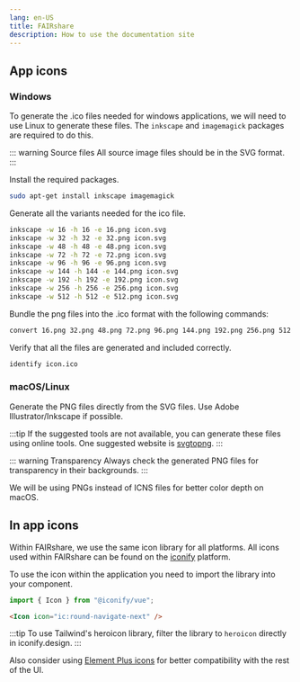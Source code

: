 ```yaml
---
lang: en-US
title: FAIRshare
description: How to use the documentation site
---
```


## App icons

### Windows

To generate the .ico files needed for windows applications, we will need to use Linux to generate these files. The `inkscape` and `imagemagick` packages are required to do this.

::: warning Source files
All source image files should be in the SVG format.
:::

Install the required packages.

```bash
sudo apt-get install inkscape imagemagick
```

Generate all the variants needed for the ico file.

```bash
inkscape -w 16 -h 16 -e 16.png icon.svg
inkscape -w 32 -h 32 -e 32.png icon.svg
inkscape -w 48 -h 48 -e 48.png icon.svg
inkscape -w 72 -h 72 -e 72.png icon.svg
inkscape -w 96 -h 96 -e 96.png icon.svg
inkscape -w 144 -h 144 -e 144.png icon.svg
inkscape -w 192 -h 192 -e 192.png icon.svg
inkscape -w 256 -h 256 -e 256.png icon.svg
inkscape -w 512 -h 512 -e 512.png icon.svg
```

Bundle the png files into the .ico format with the following commands:

```bash
convert 16.png 32.png 48.png 72.png 96.png 144.png 192.png 256.png 512.png icon.ico
```

Verify that all the files are generated and included correctly.

```bash
identify icon.ico
```

### macOS/Linux

Generate the PNG files directly from the SVG files. Use Adobe Illustrator/Inkscape if possible.

:::tip
If the suggested tools are not available, you can generate these files using online tools.
One suggested website is [svgtopng](https://svgtopng.com).
:::

::: warning Transparency
Always check the generated PNG files for transparency in their backgrounds.
:::

We will be using PNGs instead of ICNS files for better color depth on macOS.

## In app icons

Within FAIRshare, we use the same icon library for all platforms. All icons used within FAIRshare can be found on the [iconify](https://iconify.design/) platform.

To use the icon within the application you need to import the library into your component.

```js
import { Icon } from "@iconify/vue";
```

```html
<Icon icon="ic:round-navigate-next" />
```

:::tip
To use Tailwind's heroicon library, filter the library to `heroicon` directly in iconify.design.
:::

Also consider using [Element Plus icons](https://element-plus.org/en-US/component/icon.html#icon-collection) for better compatibility with the rest of the UI.
